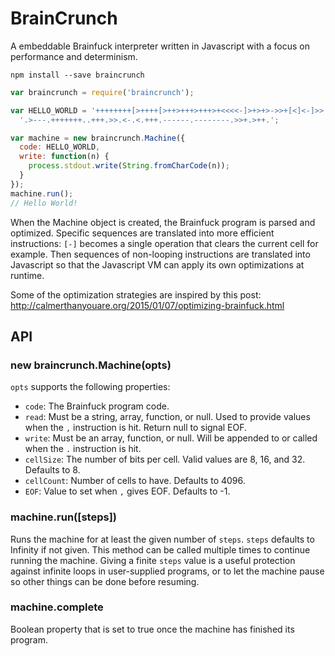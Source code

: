 # BrainCrunch

A embeddable Brainfuck interpreter written in Javascript with a focus on
performance and determinism.

    npm install --save braincrunch

```javascript
var braincrunch = require('braincrunch');

var HELLO_WORLD = '++++++++[>++++[>++>+++>+++>+<<<<-]>+>+>->>+[<]<-]>>' +
  '.>---.+++++++..+++.>>.<-.<.+++.------.--------.>>+.>++.';

var machine = new braincrunch.Machine({
  code: HELLO_WORLD,
  write: function(n) {
    process.stdout.write(String.fromCharCode(n));
  }
});
machine.run();
// Hello World!
```

When the Machine object is created, the Brainfuck program is parsed and
optimized. Specific sequences are translated into more efficient instructions:
`[-]` becomes a single operation that clears the current cell for example. Then
sequences of non-looping instructions are translated into Javascript so that
the Javascript VM can apply its own optimizations at runtime.

Some of the optimization strategies are inspired by this post:
http://calmerthanyouare.org/2015/01/07/optimizing-brainfuck.html

## API

### new braincrunch.Machine(opts)

`opts` supports the following properties:

* `code`: The Brainfuck program code.
* `read`: Must be a string, array, function, or null. Used to provide values
  when the `,` instruction is hit. Return null to signal EOF.
* `write`: Must be an array, function, or null. Will be appended to or called
  when the `.` instruction is hit.
* `cellSize`: The number of bits per cell. Valid values are 8, 16, and 32.
  Defaults to 8.
* `cellCount`: Number of cells to have. Defaults to 4096.
* `EOF`: Value to set when `,` gives EOF. Defaults to -1.

### machine.run([steps])

Runs the machine for at least the given number of `steps`. `steps` defaults to
Infinity if not given.  This method can be called multiple times to continue
running the machine. Giving a finite `steps` value is a useful protection
against infinite loops in user-supplied programs, or to let the machine pause
so other things can be done before resuming.

### machine.complete

Boolean property that is set to true once the machine has finished its program.
